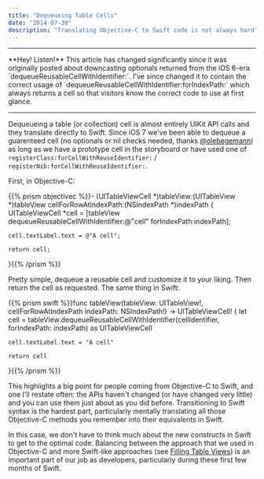 ```yaml
---
title: "Dequeueing Table Cells"
date: "2014-07-30"
description: "Translating Objective-C to Swift code is not always hard"
---
```

<hr />
**Hey! Listen!** This article has changed significantly since it was originally posted about downcasting optionals returned from the iOS 6-era `dequeueReusableCellWithIdentifier:`. I've since changed it to contain the correct usage of `dequeueReusableCellWithIdentifier:forIndexPath:` which always returns a cell so that visitors know the correct code to use at first glance.

<!---
Downcasting a returned `AnyObject` is still a point of potential confusion so I've moved it to [here](http://).
-->
<hr />

Dequeueing a table (or collection) cell is almost entirely UIKit API calls and they translate directly to Swift. Since iOS 7 we've been able to dequeue a guarenteed cell (no optionals or nil checks needed, thanks [@olebegemann](https://twitter.com/olebegemann/status/498753146697838593)) as long as we have a prototype cell in the storyboard or have used one of `registerClass:forCellWithReuseIdentifier:` / `registerNib:forCellWithReuseIdentifier:`.

First, in Objective-C:

{{% prism objectivec %}}- (UITableViewCell *)tableView:(UITableView *)tableView cellForRowAtIndexPath:(NSIndexPath *)indexPath {
	UITableViewCell *cell = [tableView dequeueReusableCellWithIdentifier:@"cell" forIndexPath:indexPath];

	cell.textLabel.text = @"A cell";

	return cell;
}{{% /prism %}}

Pretty simple, dequeue a reusable cell and customize it to your liking. Then return the cell as requested. The same thing in Swift:

{{% prism swift %}}func tableView(tableView: UITableView!, cellForRowAtIndexPath indexPath: NSIndexPath!) -> UITableViewCell! {
	let cell = tableView.dequeueReusableCellWithIdentifier(cellIdentifier, forIndexPath: indexPath) as UITableViewCell

	cell.textLabel.text = "A cell"

	return cell
}{{% /prism %}}

This highlights a big point for people coming from Objective-C to Swift, and one I'll restate often: the APIs haven't changed (or have changed very little) and you can use them just about as you did before. Transitioning to Swift syntax is the hardest part, particularly mentally translating all those Objective-C methods you remember into their equivalents in Swift.

In this case, we don't have to think much about the new constructs in Swift to get to the optimal code. Balancing between the approach that we used in Objective-C and more Swift-like approaches (see [Filling Table Views](/filling-table-view-cells/)) is an important part of our job as developers, particularly during these first few months of Swift.
